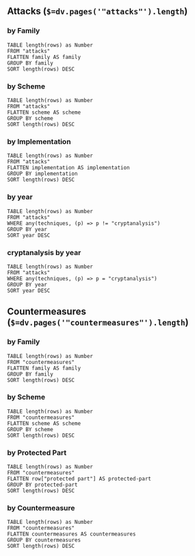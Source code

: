 ## Attacks (`$=dv.pages('"attacks"').length`)
### by Family
```dataview
TABLE length(rows) as Number
FROM "attacks"
FLATTEN family AS family
GROUP BY family
SORT length(rows) DESC
```
### by Scheme
```dataview
TABLE length(rows) as Number
FROM "attacks"
FLATTEN scheme AS scheme
GROUP BY scheme
SORT length(rows) DESC
```
### by Implementation
```dataview
TABLE length(rows) as Number
FROM "attacks"
FLATTEN implementation AS implementation
GROUP BY implementation
SORT length(rows) DESC
```
### by year
```dataview
TABLE length(rows) as Number
FROM "attacks"
WHERE any(techniques, (p) => p != "cryptanalysis")
GROUP BY year
SORT year DESC
```
### cryptanalysis by year
```dataview
TABLE length(rows) as Number
FROM "attacks"
WHERE any(techniques, (p) => p = "cryptanalysis")
GROUP BY year
SORT year DESC
```
## Countermeasures (`$=dv.pages('"countermeasures"').length`)
### by Family
```dataview
TABLE length(rows) as Number
FROM "countermeasures"
FLATTEN family AS family
GROUP BY family
SORT length(rows) DESC
```
### by Scheme
```dataview
TABLE length(rows) as Number
FROM "countermeasures"
FLATTEN scheme AS scheme
GROUP BY scheme
SORT length(rows) DESC
```
### by Protected Part
```dataview
TABLE length(rows) as Number
FROM "countermeasures"
FLATTEN row["protected part"] AS protected-part
GROUP BY protected-part
SORT length(rows) DESC
```
### by Countermeasure
```dataview
TABLE length(rows) as Number
FROM "countermeasures"
FLATTEN countermeasures AS countermeasures
GROUP BY countermeasures
SORT length(rows) DESC
```
